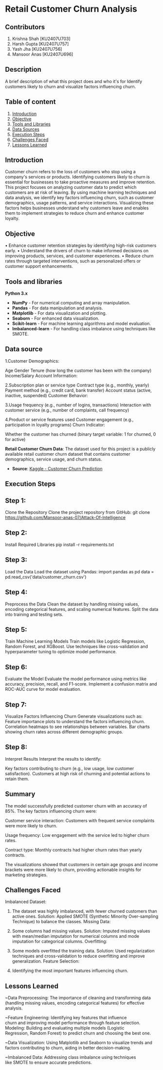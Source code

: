 
# Retail Customer Churn Analysis


## Contributors

1. Krishna Shah [KU2407U703]
2. Harsh Gupta [KU2407U757]
3. Yash Jha [KU2407U756]
4. Mansoor Anas [KU2407U696]

##

## Description
A brief description of what this project does and who it's for
Identify customers likely to churn and visualize factors influencing churn.

## Table of content
1.	[Introduction](#Introduction)
2.	[Objective](#Objetive)
3. [Tools and Libraries](#tools-and-libraries)
4. [Data Sources](#data-sources)
5. [Execution Steps](#execution-steps)
6. [Challenges Faced](#challenges-faced)
7. [Lessons Learned](#lessons-learned)
## Introduction

Customer churn refers to the loss of customers who stop using a company's services or products. Identifying customers likely to churn is essential for businesses to take proactive measures and improve retention. This project focuses on analyzing customer data to predict which customers are at risk of leaving. By using machine learning techniques and data analysis, we identify key factors influencing churn, such as customer demographics, usage patterns, and service interactions. Visualizing these factors helps businesses understand why customers leave and enables them to implement strategies to reduce churn and enhance customer loyalty.	
## Objective 

•  Enhance customer retention strategies by identifying high-risk customers early.
•  Understand the drivers of churn to make informed decisions on improving products, services, and customer experiences.
•  Reduce churn rates through targeted interventions, such as personalized offers or customer support enhancements.

## Tools and libraries

**Python 3.x**
- **NumPy** - For numerical computing and array manipulation.
- **Pandas** - For data manipulation and analysis.
- **Matplotlib** - For data visualization and plotting.
- **Seaborn** - For enhanced data visualization.
- **Scikit-learn** - For machine learning algorithms and model evaluation.
- **Imbalanced-learn** - For handling class imbalance using techniques like SMOTE.


## Data source

1.Customer Demographics:

Age
Gender
Tenure (how long the customer has been with the company)
Income/Salary
Account Information:

2.Subscription plan or service type
Contract type (e.g., monthly, yearly)
Payment method (e.g., credit card, bank transfer)
Account status (active, inactive, suspended)
Customer Behavior:

3.Usage frequency (e.g., number of logins, transactions)
Interaction with customer service (e.g., number of complaints, call frequency)

4.Product or service features used
Customer engagement (e.g., participation in loyalty programs)
Churn Indicator:

Whether the customer has churned (binary target variable: 1 for churned, 0 for active)

**Retail Customer Churn Data**: The dataset used for this project is a publicly available retail customer churn dataset that contains customer demographics, service usage, and churn status.
- **Source**: [Kaggle - Customer Churn Prediction](https://www.kaggle.com/)

## Execution Steps

 ## Step 1:
  Clone the Repository
Clone the project repository from GitHub:
git clone https://github.com/Mansoor-anas-07/Attack-Of-Intelligence

## Step 2: 
Install Required Libraries
pip install -r requirements.txt

## Step 3:
 Load the Data
Load the dataset using Pandas:
import pandas as pd
data = pd.read_csv('data/customer_churn.csv')

## Step 4:
 Preprocess the Data
Clean the dataset by handling missing values, encoding categorical features, and scaling numerical features.
Split the data into training and testing sets.

## Step 5:
 Train Machine Learning Models
Train models like Logistic Regression, Random Forest, and XGBoost.
Use techniques like cross-validation and hyperparameter tuning to optimize model performance.

## Step 6: 
Evaluate the Model
Evaluate the model performance using metrics like accuracy, precision, recall, and F1-score.
Implement a confusion matrix and ROC-AUC curve for model evaluation.

## Step 7: 
Visualize Factors Influencing Churn
Generate visualizations such as:
Feature importance plots to understand the factors influencing churn.
Correlation heatmaps to see relationships between variables.
Bar charts showing churn rates across different demographic groups.

## Step 8: 
Interpret Results
Interpret the results to identify:

Key factors contributing to churn (e.g., low usage, low customer satisfaction).
Customers at high risk of churning and potential actions to retain them.


## Summary 
The model successfully predicted customer churn with an accuracy of 85%. The key factors influencing churn were:

Customer service interaction: Customers with frequent service complaints were more likely to churn.

Usage frequency: Low engagement with the service led to higher churn rates.

Contract type: Monthly contracts had higher churn rates than yearly contracts.

The visualizations showed that customers in certain age groups and income brackets were more likely to churn, providing actionable insights for marketing strategies.
## Challenges Faced

Imbalanced Dataset:

1. The dataset was highly imbalanced, with fewer churned customers than active ones.
Solution: Applied SMOTE (Synthetic Minority Over-sampling Technique) to balance the classes.
Missing Data:

2. Some columns had missing values.
Solution: Imputed missing values with mean/median imputation for numerical columns and mode imputation for categorical columns.
Overfitting:

3. Some models overfitted the training data.
Solution: Used regularization techniques and cross-validation to reduce overfitting and improve generalization.
Feature Selection:

4. Identifying the most important features influencing churn.


## Lessons Learned


~Data Preprocessing: The importance of cleaning and transforming 
 data (handling missing values, encoding categorical features)
 for effective analysis.

~Feature Engineering: Identifying key features that influence   
 churn and improving model performance through feature selection.
 Modeling: Building and evaluating multiple models (Logistic    
 Regression, Random Forest) to predict churn and choosing the 
 best one.

~Data Visualization: Using Matplotlib and Seaborn to visualize 
 trends and factors contributing to churn, aiding in better 
 decision-making.

~Imbalanced Data: Addressing class imbalance using techniques  
 like SMOTE to ensure accurate predictions.
